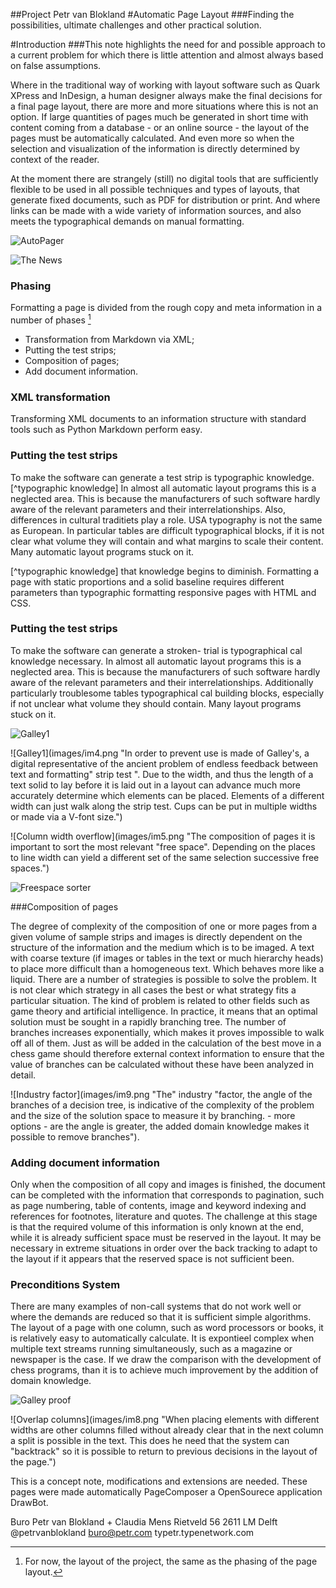 
##Project
Petr van Blokland
#Automatic Page Layout
###Finding the possibilities, ultimate challenges and other practical solution.

#Introduction
###This note highlights the need for and possible approach to a current problem for which there is little attention and almost always based on false assumptions.

Where in the traditional way of working with layout software such as Quark XPress and InDesign, a human designer always make the final decisions for a final page layout, there are more and more situations where this is not an option. If large quantities of pages much be generated in short time with content coming from a database - or an online source - the layout of the pages must be automatically calculated. And even more so when the selection and visualization of the information is directly determined by context of the reader.
 
At the moment there are strangely (still) no digital tools that are sufficiently flexible to be used in all possible techniques and types of layouts, that generate fixed documents, such as PDF for distribution or print. And where links can be made with a wide variety of information sources, and also meets the typographical demands on manual formatting.

![AutoPager](images/im1.png "With an XML description of the text transformation is performed to a consistent test is created. It takes into account the typographical features of the Markdown or XML tags, such as font, corps, weights, italic variations of axles, spacing, line width, line feed, alignment, indentation, tabulation, color, and breaking into the desired language.")

![The News](images/im2.png "The aim of the project is to draw up on pages automatically with a complexity in otherwise found only in books, newspapers and magazines, together with a minimum of additional meta information.")

### Phasing
Formatting a page is divided from the rough copy and meta information in a number of phases [^phases]

* Transformation from Markdown via XML;
* Putting the test strips;
* Composition of pages;
* Add document information.

[^phases]: For now, the layout of the project, the same as the phasing of the page layout.

### XML transformation
Transforming XML documents to an information structure with standard tools such as Python Markdown perform easy.

### Putting the test strips
To make the software can generate a test strip is typographic knowledge. [^typographic knowledge] In almost all automatic layout programs this is a neglected area. This is because the manufacturers of such software hardly aware of the relevant parameters and their interrelationships. Also, differences in cultural traditiets play a role. USA typography is not the same as European.
In particular tables are difficult typographical blocks, if it is not clear what volume they will contain and what margins to scale their content. Many automatic layout programs stuck on it.

[^typographic knowledge] that knowledge begins to diminish. Formatting a page with static proportions and a solid baseline requires different parameters than typographic formatting responsive pages with HTML and CSS.

### Putting the test strips
To make the software can generate a stroken- trial is typographical cal knowledge necessary. In almost all automatic layout programs this is a neglected area. This is because the manufacturers of such software hardly aware of the relevant parameters and their interrelationships.
Additionally particularly troublesome tables typographical cal building blocks, especially if not unclear what volume they should contain. Many layout programs stuck on it.

![Galley1](images/im3.png "")

![Galley1](images/im4.png "In order to prevent use is made of Galley's, a digital representative of the ancient problem of endless feedback between text and formatting" strip test ". Due to the width, and thus the length of a text solid
to lay before it is laid out in a layout can advance much more accurately determine which elements can be placed. Elements of a different width can just walk along the strip test. Cups can be put in multiple widths or made via a V-font size.")

![Column width overflow](images/im5.png "The composition of pages it is important
to sort the most relevant "free space". Depending on the places to line width can yield a different set of the same selection successive free spaces.")

![Freespace sorter](images/im6.png)

###Composition of pages

The degree of complexity of the composition of one or more pages from a given volume of sample strips and images is directly dependent on the structure of the information and the medium which is to be imaged.
A text with coarse texture (if images or tables in the text or much hierarchy heads) to place more difficult than a homogeneous text. Which behaves more like a liquid.
There are a number of strategies is possible to solve the problem. It is not clear which strategy in all cases the best or what strategy fits a particular situation.
The kind of problem is related to other fields such as game theory and artificial intelligence. In practice, it means that an optimal solution must be sought in a rapidly branching tree. The number of branches increases exponentially, which makes it proves impossible to walk off all of them. Just as will be added in the calculation of the best move in a chess game should therefore external context information to ensure that the value of branches can be calculated without these have been analyzed in detail.

![Industry factor](images/im9.png "The" industry "factor, the angle of the branches of a decision tree, is indicative of the complexity of the problem and the size of the solution space to measure it by branching. - more options - are the angle is greater, the added domain knowledge makes it possible to remove branches").

### Adding document information

Only when the composition of all copy and images is finished, the document can be completed with the information that corresponds to pagination, such as page numbering, table of contents, image and keyword indexing and references for footnotes, literature and quotes. The challenge at this stage is that the required volume of this information is only known at the end, while it is already sufficient space must be reserved in the layout.
It may be necessary in extreme situations in order over the back tracking to adapt to the layout if it appears that the reserved space is not sufficient been.

### Preconditions System

There are many examples of non-call systems that do not work well or where the demands are reduced so that it is sufficient simple algorithms. The layout of a page with one column, such as word processors or books, it is relatively easy to automatically calculate. It is expontieel complex when multiple text streams running simultaneously, such as a magazine or newspaper is the case. If we draw the comparison with the development of chess programs, than it is to achieve much improvement by the addition of domain knowledge.

![Galley proof](images/im7.png "The page is divided into areas that may have a fixed or variable function. The solid elements are first classified. Then the strips taste various information straw believe are valued and sorted. The weighting factors are before both of substantive and typographical nature. the solution to the problem is selected from themselves to be treated in a recursive approach in which the parts of a page as a mini-pages.")

![Overlap columns](images/im8.png "When placing elements with different widths are other columns filled without already clear that in the next column a split is possible in the text. This does he need that the system can "backtrack" so it is possible to return to previous decisions in the layout of the page.")

This is a concept note, modifications and extensions are needed. These pages were made automatically PageComposer a OpenSourece application DrawBot.

Buro Petr van Blokland + Claudia Mens
Rietveld 562611 LM Delft
@petrvanbloklandburo@petr.com 
typetr.typenetwork.com
